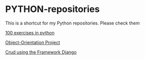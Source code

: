 # PYTHON-repositories
 This is a shortcut for my Python repositories. Please check them
 
<a href="/">100 exercises in python </a> <br>

<a href="/">Object-Orientation Project  </a> <br>

<a href="/">Crud using the Framework Django</a> <br>
